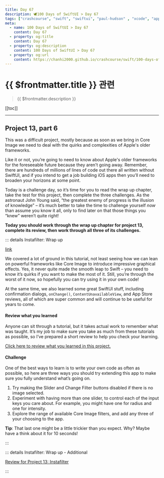 ```yaml
---
title: Day 67
description: 🕊️100 Days of SwiftUI > Day 67
tags: ["crashcourse", "swift", "swiftui", "paul-hudson" , "xcode", "appstore"]
meta:
  - name: 100 Days of SwiftUI > Day 67
    content: Day 67
  - property: og:title
    content: Day 67
  - property: og:description
    content: 100 Days of SwiftUI > Day 67
  - property: og:url
    content: https://chanhi2000.github.io/crashcourse/swift/100-days-of-swiftui/67.html
---
```


# {{ $frontmatter.title }} 관련

> {{ $frontmatter.description }}

[[toc]]

---

## Project 13, part 6

This was a difficult project, mostly because as soon as we bring in Core Image we need to deal with the quirks and complexities of Apple's older frameworks.

Like it or not, you’re going to need to know about Apple's older frameworks for the foreseeable future because they aren't going away. Remember, there are hundreds of millions of lines of code out there all written without SwiftUI, and if you intend to get a job building iOS apps then you’ll need to broaden your horizons at some point.

Today is a challenge day, so it’s time for you to read the wrap up chapter, take the test for this project, then complete the three challenges. As the astronaut John Young said, “the greatest enemy of progress is the illusion of knowledge” – it’s much better to take the time to challenge yourself _now_ than assume you know it all, only to find later on that those things you “knew” weren’t quite right!

__Today you should work through the wrap up chapter for project 13, complete its review, then work through all three of its challenges.__

::: details Instafilter: Wrap up

[link](https://www.hackingwithswift.com/books/ios-swiftui/instafilter-wrap-up)

We covered a lot of ground in this tutorial, not least seeing how we can lean on powerful frameworks like Core Image to introduce impressive graphical effects. Yes, it never quite made the smooth leap to Swift – you need to know it’s quirks if you want to make the most of it. Still, you’re through the worst of it now, so hopefully you can try using it in your own code!

At the same time, we also learned some great SwiftUI stuff, including confirmation dialogs, `onChange()`, `ContentUnavailableView`, and App Store reviews, all of which are super common and will continue to be useful for years to come.

#### Review what you learned

Anyone can sit through a tutorial, but it takes actual work to remember what was taught. It’s my job to make sure you take as much from these tutorials as possible, so I’ve prepared a short review to help you check your learning.

[Click here to review what you learned in this project.][instafilter]

#### Challenge

One of the best ways to learn is to write your own code as often as possible, so here are three ways you should try extending this app to make sure you fully understand what’s going on.

1. Try making the Slider and Change Filter buttons disabled if there is no image selected.
2. Experiment with having more than one slider, to control each of the input keys you care about. For example, you might have one for radius and one for intensity.
3. Explore the range of available Core Image filters, and add any three of your choosing to the app.

__Tip__: That last one might be a little trickier than you expect. Why? Maybe have a think about it for 10 seconds!

:::

::: details Instafilter: Wrap up - Additional

[Review for Project 13: Instafilter][instafilter]

:::

[instafilter]: https://www.hackingwithswift.com/review/ios-swiftui/instafilter
